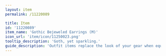 ```yaml
---
layout: item
permalink: /11220089

title: Item
id: '11220089'
item_name: 'Gothic Bejeweled Earrings (M)'
icon_url: 'item/icon/11250023.png'
tooltip_description: 'Goth, yet sparkling.'
guide_description: 'Outfit items replace the look of your gear when equipped.'
---
```

